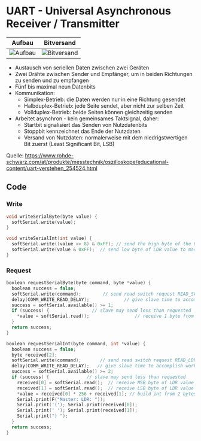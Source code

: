 # UART - Universal Asynchronous Receiver / Transmitter

| Aufbau | Bitversand |
|---|---|
| ![Aufbau](https://cdn.rohde-schwarz.com/pws/solution/research___education_1/educational_resources_/oscilloscope_and_probe_fundamentals/05_Understanding-UART_01_w1280_hX.png) | ![Bitversand](https://cdn.rohde-schwarz.com/pws/solution/research___education_1/educational_resources_/oscilloscope_and_probe_fundamentals/05_Understanding-UART_04_w1280_hX.png) |



- Austausch von seriellen Daten zwischen zwei Geräten
- Zwei Drähte zwischen Sender und Empfänger, um in beiden Richtungen zu senden und zu empfangen
- Fünf bis maximal neun Datenbits
- Kommunikation:
	- Simplex-Betrieb: die Daten werden nur in eine Richtung gesendet
	-  Halbduplex-Betrieb: jede Seite sendet, aber nicht zur selben Zeit
	-  Vollduplex-Betrieb: beide Seiten können gleichzeitig senden
-  Arbeitet asynchron - kein gemeinsames Taktsignal, daher:
	-  Startbit signalisiert das Senden von Nutzdatenbits
	-  Stoppbit kennzeichnet das Ende der Nutzdaten
	-  Versand von Nutzdaten: normalerweise mit dem niedrigstwertigen Bit zuerst (Least Significant Bit, LSB)

Quelle: https://www.rohde-schwarz.com/at/produkte/messtechnik/oszilloskope/educational-content/uart-verstehen_254524.html

## Code

### Write

```c
void writeSerialByte(byte value) {
  softSerial.write(value);
}

void writeSerialInt(int value) {
  softSerial.write((value >> 8) & 0xFF); // send the high byte of the LDR value
  softSerial.write(value & 0xFF);  // send low byte of LDR value to master second
}
```

### Request

```c
boolean requestSerialByte(byte command, byte *value) {
  boolean success = false;
  softSerial.write(command);        // send read switch request READ_SWITCH to slave
  delay(COMM_WRITE_READ_DELAY);             // give slave time to accomplish work
  success = softSerial.available() >= 1;
  if (success) {                // slave may send less than requested
    *value = softSerial.read();                 // receive 1 byte from slave
  }
  return success;
}

boolean requestSerialInt(byte command, int *value) {
  boolean success = false;
  byte received[2];
  softSerial.write(command);       // send read switch request READ_LDR to slave
  delay(COMM_WRITE_READ_DELAY);   // give slave time to accomplish work (1 not enough)
  success = softSerial.available() >= 2;
  if (success) {              // slave may send less than requested
    received[0] = softSerial.read();  // receive MSB byte of LDR value from slave
    received[1] = softSerial.read();  // receive LSB byte of LDR value from slave
    *value = received[0] * 256 + received[1]; // build int from 2 bytes
    Serial.print(F("Master: LDR: "));
    Serial.print('('); Serial.print(received[0]);
    Serial.print(' '); Serial.print(received[1]);
    Serial.print(") ");
  }
  return success;
}
```
